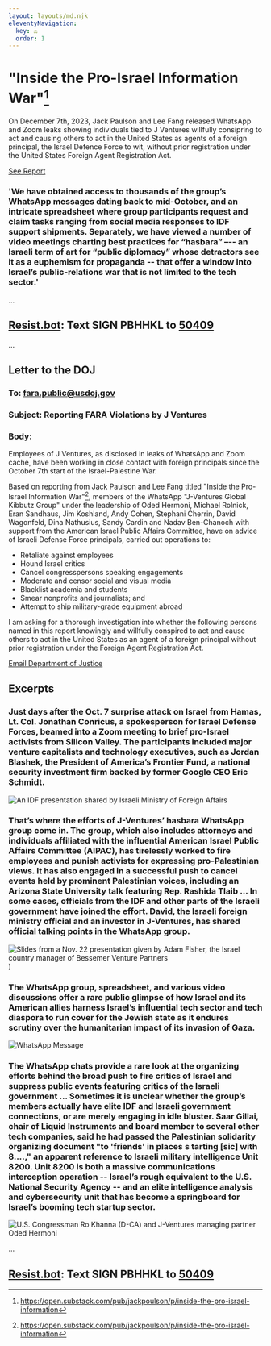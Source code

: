 ```yaml
---
layout: layouts/md.njk
eleventyNavigation:
  key: ⚖️
  order: 1
---
```

# "Inside the Pro-Israel Information War"[^1]

On December 7th, 2023, Jack Paulson and Lee Fang  released WhatsApp and Zoom leaks showing individuals tied to J Ventures willfully consipring to act and causing others to act in the United States as agents of a foreign principal, the Israel Defence Force to wit, without prior registration under the United States Foreign Agent Registration Act.

<a href="https://jackpoulson.substack.com/p/inside-the-pro-israel-information" class="button">See Report</a>

### 'We have obtained access to thousands of the group’s WhatsApp messages dating back to mid-October, and an intricate spreadsheet where group participants request and claim tasks ranging from social media responses to IDF support shipments. Separately, we have viewed a number of video meetings charting best practices for “hasbara” –-- an Israeli term of art for “public diplomacy” whose detractors see it as a euphemism for propaganda -- that offer a window into Israel’s public-relations war that is not limited to the tech sector.'

…

## [Resist.bot](https://resist.bot/petitions/PBHHKL): Text SIGN PBHHKL to <a href="tel:50409">50409</a> 

…

## Letter to the DOJ

### To: fara.public@usdoj.gov
### Subject: Reporting FARA Violations by J Ventures
### Body:

Employees of J Ventures, as disclosed in leaks of WhatsApp and Zoom cache, have been working in close contact with foreign principals since the October 7th start of the Israel-Palestine War.  
  
Based on reporting from Jack Paulson and Lee Fang titled "Inside the Pro-Israel Information War"[^1], members of the WhatsApp "J-Ventures Global Kibbutz Group" under the leadership of Oded Hermoni, Michael Rolnick, Eran Sandhaus, Jim Koshland, Andy Cohen, Stephani Cherrin, David Wagonfeld, Dina Nathusius, Sandy Cardin and Nadav Ben-Chanoch with support from the American Israel Public Affairs Committee, have on advice of Israeli Defense Force principals, carried out operations to:  
  
- Retaliate against employees  
- Hound Israel critics  
- Cancel congresspersons speaking engagements  
- Moderate and censor social and visual media  
- Blacklist academia and students  
- Smear nonprofits and journalists; and  
- Attempt to ship military-grade equipment abroad  
  
I am asking for a thorough investigation into whether the following persons named in this report knowingly and willfully conspired to act and cause others to act in the United States as an agent of a foreign principal without prior registration under the Foreign Agent Registration Act.  
  
[^1]: https://open.substack.com/pub/jackpoulson/p/inside-the-pro-israel-information

<a href="mailto:fara.public@usdoj.gov?subject=Reporting%20FARA%20Violations%20by%20J%20Ventures" class="button">Email Department of Justice</a>

## Excerpts

<div class="row">
<div class="col-6">

### Just days after the Oct. 7 surprise attack on Israel from Hamas, Lt. Col. Jonathan Conricus, a spokesperson for Israel Defense Forces, beamed into a Zoom meeting to brief pro-Israel activists from Silicon Valley. The participants included major venture capitalists and technology executives, such as Jordan Blashek, the President of America’s Frontier Fund, a national security investment firm backed by former Google CEO Eric Schmidt.

![An IDF presentation shared by Israeli Ministry of Foreign Affairs](https://substackcdn.com/image/fetch/f_auto,q_auto:good,fl_progressive:steep/https%3A%2F%2Fsubstack-post-media.s3.amazonaws.com%2Fpublic%2Fimages%2F7ecff7e5-40c5-4bed-ae1c-92d6d2bfe38a_1600x894.png)

### That’s where the efforts of J-Ventures’ hasbara WhatsApp group come in. The group, which also includes attorneys and individuals affiliated with the influential American Israel Public Affairs Committee (AIPAC), has tirelessly worked to fire employees and punish activists for expressing pro-Palestinian views. It has also engaged in a successful push to cancel events held by prominent Palestinian voices, including an Arizona State University talk featuring Rep. Rashida Tlaib … In some cases, officials from the IDF and other parts of the Israeli government have joined the effort. David, the Israeli foreign ministry official and an investor in J-Ventures, has shared official talking points in the WhatsApp group.

![Slides from a Nov. 22 presentation given by Adam Fisher, the Israel country manager of Bessemer Venture Partners](https://substackcdn.com/image/fetch/w_1456,c_limit,f_webp,q_auto:good,fl_progressive:steep/https%3A%2F%2Fsubstack-post-media.s3.amazonaws.com%2Fpublic%2Fimages%2F41490f17-a147-4093-b2c2-5303ec869063_1600x874.jpeg))

</div>
<div class="col-6">

### The WhatsApp group, spreadsheet, and various video discussions offer a rare public glimpse of how Israel and its American allies harness Israel’s influential tech sector and tech diaspora to run cover for the Jewish state as it endures scrutiny over the humanitarian impact of its invasion of Gaza.
![WhatsApp Message](https://substackcdn.com/image/fetch/w_1456,c_limit,f_webp,q_auto:good,fl_progressive:steep/https%3A%2F%2Fsubstack-post-media.s3.amazonaws.com%2Fpublic%2Fimages%2F0bae5b38-375f-49b6-a8c7-7aca00be6db4_1959x1332.png)

### The WhatsApp chats provide a rare look at the organizing efforts behind the broad push to fire critics of Israel and suppress public events featuring critics of the Israeli government … Sometimes it is unclear whether the group’s members actually have elite IDF and Israeli government connections, or are merely engaging in idle bluster. Saar Gillai, chair of Liquid Instruments and board member to several other tech companies, said he had passed the Palestinian solidarity organizing document "to 'friends' in places s tarting [sic] with 8....," an apparent reference to Israeli military intelligence Unit 8200. Unit 8200 is both a massive communications interception operation -- Israel’s rough equivalent to the U.S. National Security Agency -- and an elite intelligence analysis and cybersecurity unit that has become a springboard for Israel’s booming tech startup sector. 

![U.S. Congressman Ro Khanna (D-CA) and J-Ventures managing partner Oded Hermoni](https://substackcdn.com/image/fetch/w_1456,c_limit,f_webp,q_auto:good,fl_progressive:steep/https%3A%2F%2Fsubstack-post-media.s3.amazonaws.com%2Fpublic%2Fimages%2Ffda2cc7b-407f-4b7e-b732-250fd9024872_1600x900.png)

</div>
</div>

…

## [Resist.bot](https://resist.bot/petitions/PBHHKL): Text SIGN PBHHKL to <a href="tel:50409">50409</a> 

<!-- <div class="container">

{% set postsCount = collections.posts | length %}
{% set latestPostsCount = postsCount | min(numberOfLatestPostsToShow) %}
<h1>Latest {{ latestPostsCount }} Post{% if latestPostsCount != 1 %}s{% endif %}</h1>

{% set postslist = collections.posts | head(-1 * numberOfLatestPostsToShow) %}
{% set postslistCounter = postsCount %}
{% include "postslist.njk" %}

{% set morePosts = postsCount - numberOfLatestPostsToShow %}
{% if morePosts > 0 %}
<p>{{ morePosts }} more post{% if morePosts != 1 %}s{% endif %} can be found in <a href="/blog/">the archive</a>.</p>
{% endif %}

</div>
{# List every content page in the project #}
{#
<ul>
	{%- for entry in collections.all %}
	<li><a href="{{ entry.url }}"><code>{{ entry.url }}</code></a></li>
	{%- endfor %}
</ul>
#} -->

